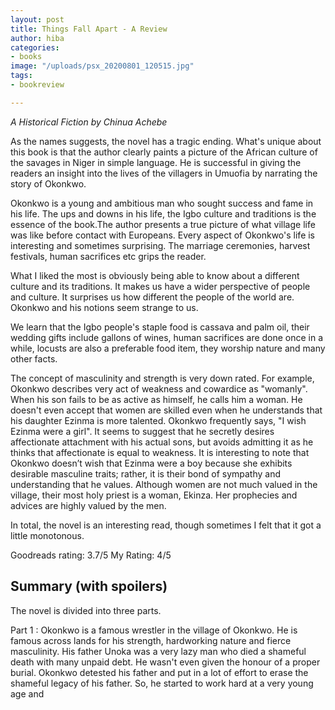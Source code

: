 ```yaml
---
layout: post
title: Things Fall Apart - A Review
author: hiba
categories:
- books
image: "/uploads/psx_20200801_120515.jpg"
tags:
- bookreview

---
```

_A Historical Fiction by Chinua Achebe_

As the names suggests, the novel has a tragic ending. What's unique about this book is that the author clearly paints a picture of the African culture of the savages in Niger in simple language. He is successful in giving the readers an insight into the lives of the villagers in Umuofia by narrating the story of Okonkwo.

Okonkwo is a young and ambitious man who sought success and fame in his life. The ups and downs in his life, the Igbo culture and traditions is the essence of the book.The author presents a true picture of what village life was like before contact with Europeans. Every aspect of Okonkwo's life is interesting and sometimes surprising. The marriage ceremonies, harvest festivals, human sacrifices etc grips the reader.

What I liked the most is obviously being able to know about a different culture and its traditions. It makes us have a wider perspective of people and culture. It surprises us how different the people of the world are. Okonkwo and his notions seem strange to us.

We learn that the Igbo people's staple food is cassava and palm oil, their wedding gifts include gallons of wines, human sacrifices are done once in a while, locusts are also a preferable food item, they worship nature and many other facts.

The concept of masculinity and strength is very down rated. For example, Okonkwo describes very act of weakness and cowardice as "womanly". When his son fails to be as active as himself, he calls him a woman. He doesn't even accept that women are skilled even when he understands that his daughter Ezinma is more talented. Okonkwo frequently says, "I wish Ezinma were a girl". It seems to suggest that he secretly desires affectionate attachment with his actual sons, but avoids admitting it as he thinks that affectionate is equal to weakness. It is interesting to note that Okonkwo doesn’t wish that Ezinma were a boy because she exhibits desirable masculine traits; rather, it is their bond of sympathy and understanding that he values. Although women are not much valued in the village, their most holy priest is  a woman, Ekinza. Her prophecies and advices are highly valued by the men.

In total, the novel is an interesting read, though sometimes I felt that it got a little monotonous.

Goodreads rating: 3.7/5                     My Rating: 4/5

## Summary (with spoilers)

The novel is divided into three parts.

Part 1 :                                                                                                                          Okonkwo is a famous wrestler in the village of Okonkwo. He is famous across lands for his strength, hardworking nature and fierce masculinity. His father Unoka was a very lazy man who died a shameful death with many unpaid debt. He wasn't even given the honour of a proper burial. Okonkwo detested his father and put in a lot of effort to erase the shameful legacy of his father. So, he started to work hard at a very young age and                                                                                         